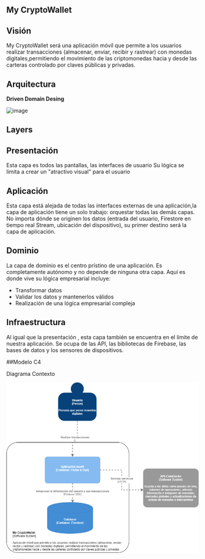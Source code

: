 ## My CryptoWallet


## Visión

My CryptoWallet será una aplicación móvil que permite a los usuarios realizar  transacciones (almacenar, enviar, recibir y rastrear) con monedas digitales,permitiendo el movimiento de las criptomonedas hacia y desde las carteras controlado por claves públicas y privadas.

## Arquitectura
**Driven Domain Desing**

![image](https://user-images.githubusercontent.com/65565908/123196751-1b0a0800-d470-11eb-981b-f1283bef0052.png)

## Layers

## Presentación

Esta capa es todos las pantallas, las interfaces de usuario Su lógica se limita a crear un "atractivo visual" para el usuario

## Aplicación

Esta capa está alejada de todas las interfaces externas de una aplicación,la capa de aplicación tiene un solo trabajo: orquestar todas las demás capas. No importa dónde se originen los datos (entrada del usuario, Firestore en tiempo real  Stream, ubicación del dispositivo), su  primer destino será la capa de aplicación.

## Dominio

La capa de dominio es el  centro prístino  de una aplicación. Es completamente autónomo y  no  depende de ninguna otra capa. Aquí es donde vive su lógica empresarial incluye:
- Transformar datos
- Validar los datos y mantenerlos válidos
- Realización de una lógica empresarial compleja

## Infraestructura 

Al igual que la  presentación , esta capa también se encuentra en el límite de nuestra aplicación. Se ocupa de las API, las bibliotecas de Firebase, las bases de datos y los sensores de dispositivos.

##Modelo C4

Diagrama Contexto 

![image](https://github.com/marcmacias96/crypto-wallet/blob/master/Modelo%20C4%20myCryptoWallet-Contenedor.png)



